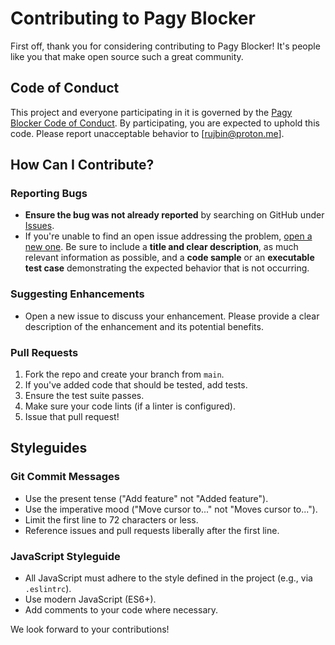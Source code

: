 # Contributing to Pagy Blocker

First off, thank you for considering contributing to Pagy Blocker! It's people like you that make open source such a great community.

## Code of Conduct

This project and everyone participating in it is governed by the [Pagy Blocker Code of Conduct](CODE_OF_CONDUCT.md). By participating, you are expected to uphold this code. Please report unacceptable behavior to [rujbin@proton.me].

## How Can I Contribute?

### Reporting Bugs

- **Ensure the bug was not already reported** by searching on GitHub under [Issues](https://github.com/zerox80/pagy-blocker/issues).
- If you're unable to find an open issue addressing the problem, [open a new one](https://github.com/zerox80/pagy-blocker/issues/new). Be sure to include a **title and clear description**, as much relevant information as possible, and a **code sample** or an **executable test case** demonstrating the expected behavior that is not occurring.

### Suggesting Enhancements

- Open a new issue to discuss your enhancement. Please provide a clear description of the enhancement and its potential benefits.

### Pull Requests

1.  Fork the repo and create your branch from `main`.
2.  If you've added code that should be tested, add tests.
3.  Ensure the test suite passes.
4.  Make sure your code lints (if a linter is configured).
5.  Issue that pull request!

## Styleguides

### Git Commit Messages

- Use the present tense ("Add feature" not "Added feature").
- Use the imperative mood ("Move cursor to..." not "Moves cursor to...").
- Limit the first line to 72 characters or less.
- Reference issues and pull requests liberally after the first line.

### JavaScript Styleguide

- All JavaScript must adhere to the style defined in the project (e.g., via `.eslintrc`).
- Use modern JavaScript (ES6+).
- Add comments to your code where necessary.

We look forward to your contributions!
